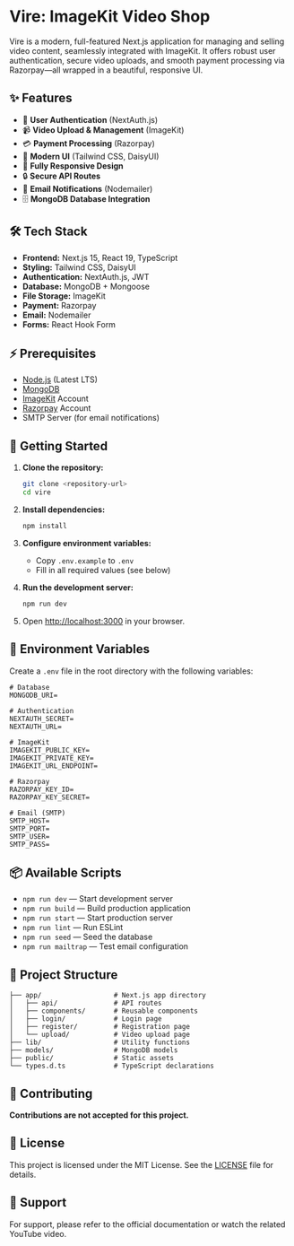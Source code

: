 # Vire: ImageKit Video Shop

Vire is a modern, full-featured Next.js application for managing and selling video content, seamlessly integrated with ImageKit. It offers robust user authentication, secure video uploads, and smooth payment processing via Razorpay—all wrapped in a beautiful, responsive UI.

## ✨ Features

-   🔐 **User Authentication** (NextAuth.js)
-   📹 **Video Upload & Management** (ImageKit)
-   💳 **Payment Processing** (Razorpay)
-   🎨 **Modern UI** (Tailwind CSS, DaisyUI)
-   📱 **Fully Responsive Design**
-   🔒 **Secure API Routes**
-   📧 **Email Notifications** (Nodemailer)
-   🗄️ **MongoDB Database Integration**

## 🛠️ Tech Stack

-   **Frontend:** Next.js 15, React 19, TypeScript
-   **Styling:** Tailwind CSS, DaisyUI
-   **Authentication:** NextAuth.js, JWT
-   **Database:** MongoDB + Mongoose
-   **File Storage:** ImageKit
-   **Payment:** Razorpay
-   **Email:** Nodemailer
-   **Forms:** React Hook Form

## ⚡ Prerequisites

-   [Node.js](https://nodejs.org/) (Latest LTS)
-   [MongoDB](https://www.mongodb.com/)
-   [ImageKit](https://imagekit.io/) Account
-   [Razorpay](https://razorpay.com/) Account
-   SMTP Server (for email notifications)

## 🚀 Getting Started

1. **Clone the repository:**

    ```bash
    git clone <repository-url>
    cd vire
    ```

2. **Install dependencies:**

    ```bash
    npm install
    ```

3. **Configure environment variables:**

    - Copy `.env.example` to `.env`
    - Fill in all required values (see below)

4. **Run the development server:**

    ```bash
    npm run dev
    ```

5. Open [http://localhost:3000](http://localhost:3000) in your browser.

## 🔑 Environment Variables

Create a `.env` file in the root directory with the following variables:

```env
# Database
MONGODB_URI=

# Authentication
NEXTAUTH_SECRET=
NEXTAUTH_URL=

# ImageKit
IMAGEKIT_PUBLIC_KEY=
IMAGEKIT_PRIVATE_KEY=
IMAGEKIT_URL_ENDPOINT=

# Razorpay
RAZORPAY_KEY_ID=
RAZORPAY_KEY_SECRET=

# Email (SMTP)
SMTP_HOST=
SMTP_PORT=
SMTP_USER=
SMTP_PASS=
```

## 📦 Available Scripts

-   `npm run dev` — Start development server
-   `npm run build` — Build production application
-   `npm run start` — Start production server
-   `npm run lint` — Run ESLint
-   `npm run seed` — Seed the database
-   `npm run mailtrap` — Test email configuration

## 📁 Project Structure

```
├── app/                  # Next.js app directory
│   ├── api/              # API routes
│   ├── components/       # Reusable components
│   ├── login/            # Login page
│   ├── register/         # Registration page
│   └── upload/           # Video upload page
├── lib/                  # Utility functions
├── models/               # MongoDB models
├── public/               # Static assets
└── types.d.ts            # TypeScript declarations
```

## 🤚 Contributing

**Contributions are not accepted for this project.**

## 📝 License

This project is licensed under the MIT License. See the [LICENSE](LICENSE) file for details.

## 💬 Support

For support, please refer to the official documentation or watch the related YouTube video.
